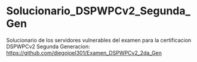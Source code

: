 # Solucionario_DSPWPCv2_Segunda_Gen
Solucionario de los servidores vulnerables del examen para la certificacion DSPWPCv2 Segunda Generacion: https://github.com/diegojoel301/Examen_DSPWPCv2_2da_Gen
